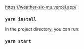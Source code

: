 https://weather-six-mu.vercel.app/

### `yarn install`

In the project directory, you can run:

### `yarn start`


